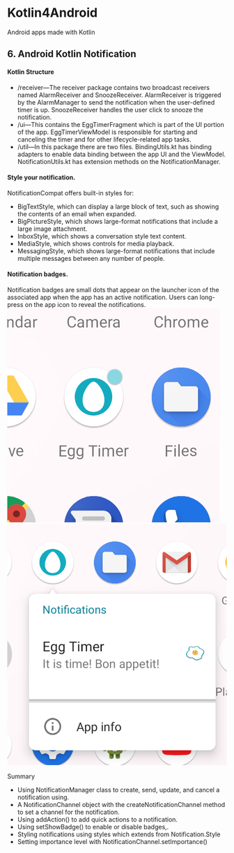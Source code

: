 # Kotlin4Android
Android apps made with Kotlin

## 6. Android Kotlin Notification
#### Kotlin Structure
* /receiver—The receiver package contains two broadcast receivers named AlarmReceiver and SnoozeReceiver. AlarmReceiver is triggered by the AlarmManager to send the notification when the user-defined timer is up. SnoozeReceiver handles the user click to snooze the notification.
* /ui—This contains the EggTimerFragment which is part of the UI portion of the app. EggTimerViewModel is responsible for starting and canceling the timer and for other lifecycle-related app tasks.
* /util—In this package there are two files. BindingUtils.kt has binding adapters to enable data binding between the app UI and the ViewModel. NotificationUtils.kt has extension methods on the NotificationManager.

#### Style your notification.
NotificationCompat offers built-in styles for:
* BigTextStyle, which can display a large block of text, such as showing the contents of an email when expanded.
* BigPictureStyle, which shows large-format notifications that include a large image attachment.
* InboxStyle, which shows a conversation style text content.
* MediaStyle, which shows controls for media playback.
* MessagingStyle, which shows large-format notifications that include multiple messages between any number of people.

#### Notification badges.
Notification badges are small dots that appear on the launcher icon of the associated app when the app has an active notification. Users can long-press on the app icon to reveal the notifications.
![do1](img/dot1.png) ![dot2](img/dot2.png)

Summary
* Using NotificationManager class to create, send, update, and cancel a notification using.
* A NotificationChannel object with the createNotificationChannel method to set a channel for the notification.
* Using addAction() to add quick actions to a notification.
* Using setShowBadge() to enable or disable badges,.
* Styling notifications using styles which extends from Notification.Style
* Setting importance level with NotificationChannel.setImportance()
